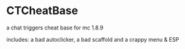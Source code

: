 # CTCheatBase
a chat triggers cheat base for mc 1.8.9

includes: a bad autoclicker, a bad scaffold and a crappy menu & ESP

